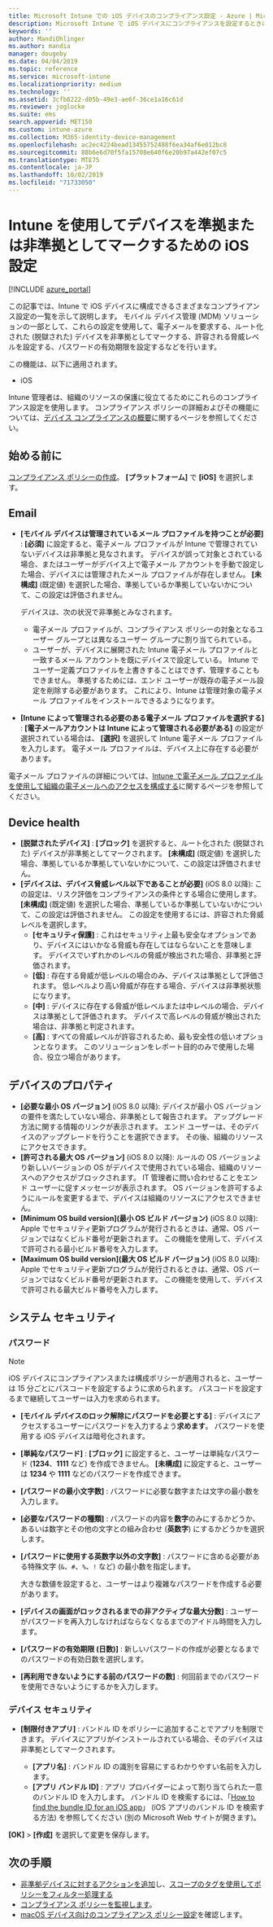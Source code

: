 ```yaml
---
title: Microsoft Intune での iOS デバイスのコンプライアンス設定 - Azure | Microsoft Docs
description: Microsoft Intune で iOS デバイスにコンプライアンスを設定するときに使用できるすべての設定の一覧を表示します。 電子メールの要求、脱獄されたまたはルート化されたデバイスの確認、許可される最小および最大のオペレーティング システムの設定、任意のパスワード制限の設定 (パスワードの長さと非アクティブの状態のデバイスを含む)、アプリの制限などを行います。
keywords: ''
author: MandiOhlinger
ms.author: mandia
manager: dougeby
ms.date: 04/04/2019
ms.topic: reference
ms.service: microsoft-intune
ms.localizationpriority: medium
ms.technology: ''
ms.assetid: 3cfb8222-d05b-49e3-ae6f-36ce1a16c61d
ms.reviewer: joglocke
ms.suite: ems
search.appverid: MET150
ms.custom: intune-azure
ms.collection: M365-identity-device-management
ms.openlocfilehash: ac2ec4224bead13455752488f6ea34af6e012bc8
ms.sourcegitcommit: 88b6e6d70f5fa15708e640f6e20b97a442ef07c5
ms.translationtype: MTE75
ms.contentlocale: ja-JP
ms.lasthandoff: 10/02/2019
ms.locfileid: "71733050"
---
```

# <a name="ios-settings-to-mark-devices-as-compliant-or-not-compliant-using-intune"></a>Intune を使用してデバイスを準拠または非準拠としてマークするための iOS 設定

[!INCLUDE [azure_portal](../includes/azure_portal.md)]

この記事では、Intune で iOS デバイスに構成できるさまざまなコンプライアンス設定の一覧を示して説明します。 モバイル デバイス管理 (MDM) ソリューションの一部として、これらの設定を使用して、電子メールを要求する、ルート化された (脱獄された) デバイスを非準拠としてマークする、許容される脅威レベルを設定する、パスワードの有効期限を設定するなどを行います。

この機能は、以下に適用されます。

- iOS

Intune 管理者は、組織のリソースの保護に役立てるためにこれらのコンプライアンス設定を使用します。 コンプライアンス ポリシーの詳細およびその機能については、[デバイス コンプライアンスの概要](device-compliance-get-started.md)に関するページを参照してください。

## <a name="before-you-begin"></a>始める前に

[コンプライアンス ポリシーの作成](create-compliance-policy.md#create-the-policy)。 **[プラットフォーム]** で **[iOS]** を選択します。

## <a name="email"></a>Email

- **[モバイル デバイスは管理されているメール プロファイルを持つことが必要]** : **[必須]** に設定すると、電子メール プロファイルが Intune で管理されていないデバイスは非準拠と見なされます。 デバイスが誤って対象とされている場合、またはユーザーがデバイス上で電子メール アカウントを手動で設定した場合、デバイスには管理されたメール プロファイルが存在しません。 **[未構成]** (既定値) を選択した場合、準拠しているか準拠していないかについて、この設定は評価されません。

  デバイスは、次の状況で非準拠とみなされます。

  - 電子メール プロファイルが、コンプライアンス ポリシーの対象となるユーザー グループとは異なるユーザー グループに割り当てられている。
  - ユーザーが、デバイスに展開された Intune 電子メール プロファイルと一致するメール アカウントを既にデバイスで設定している。 Intune でユーザー定義プロファイルを上書きすることはできず、管理することもできません。 準拠するためには、エンド ユーザーが既存の電子メール設定を削除する必要があります。 これにより、Intune は管理対象の電子メール プロファイルをインストールできるようになります。

- **[Intune によって管理される必要のある電子メール プロファイルを選択する]** : **[電子メールアカウントは Intune によって管理される必要がある]** の設定が選択されている場合は、 **[選択]** を選択して Intune 電子メール プロファイルを入力します。 電子メール プロファイルは、デバイス上に存在する必要があります。

電子メール プロファイルの詳細については、[Intune で電子メール プロファイルを使用して組織の電子メールへのアクセスを構成する](../configuration/email-settings-configure.md)に関するページを参照してください。

## <a name="device-health"></a>Device health

- **[脱獄されたデバイス]** : **[ブロック]** を選択すると、ルート化された (脱獄された) デバイスが非準拠としてマークされます。 **[未構成]** (既定値) を選択した場合、準拠しているか準拠していないかについて、この設定は評価されません。
- **[デバイスは、デバイス脅威レベル以下であることが必要]** (iOS 8.0 以降): この設定は、リスク評価をコンプライアンスの条件とする場合に使用します。 **[未構成]** (既定値) を選択した場合、準拠しているか準拠していないかについて、この設定は評価されません。 この設定を使用するには、許容された脅威レベルを選択します。
  - **[セキュリティ保護]** : これはセキュリティ上最も安全なオプションであり、デバイスにはいかなる脅威も存在してはならないことを意味します。 デバイスでいずれかのレベルの脅威が検出された場合、非準拠と評価されます。
  - **[低]** : 存在する脅威が低レベルの場合のみ、デバイスは準拠として評価されます。 低レベルより高い脅威が存在する場合、デバイスは非準拠状態になります。
  - **[中]** : デバイスに存在する脅威が低レベルまたは中レベルの場合、デバイスは準拠として評価されます。 デバイスで高レベルの脅威が検出された場合は、非準拠と判定されます。
  - **[高]** : すべての脅威レベルが許容されるため、最も安全性の低いオプションとなります。 このソリューションをレポート目的のみで使用した場合、役立つ場合があります。

## <a name="device-properties"></a>デバイスのプロパティ

- **[必要な最小 OS バージョン]** (iOS 8.0 以降): デバイスが最小 OS バージョンの要件を満たしていない場合、非準拠として報告されます。 アップグレード方法に関する情報のリンクが表示されます。 エンド ユーザーは、そのデバイスのアップグレードを行うことを選択できます。 その後、組織のリソースにアクセスできます。
- **[許可される最大 OS バージョン]** (iOS 8.0 以降): ルールの OS バージョンより新しいバージョンの OS がデバイスで使用されている場合、組織のリソースへのアクセスがブロックされます。 IT 管理者に問い合わせることをエンド ユーザーに促すメッセージが表示されます。 OS バージョンを許可するようにルールを変更するまで、デバイスは組織のリソースにアクセスできません。
- **[Minimum OS build version]\(最小 OS ビルド バージョン\)** (iOS 8.0 以降): Apple でセキュリティ更新プログラムが発行されるときは、通常、OS バージョンではなくビルド番号が更新されます。 この機能を使用して、デバイスで許可される最小ビルド番号を入力します。
- **[Maximum OS build version]\(最大 OS ビルド バージョン\)** (iOS 8.0 以降): Apple でセキュリティ更新プログラムが発行されるときは、通常、OS バージョンではなくビルド番号が更新されます。 この機能を使用して、デバイスで許可される最大ビルド番号を入力します。

## <a name="system-security"></a>システム セキュリティ

### <a name="password"></a>パスワード

> [!NOTE]
> iOS デバイスにコンプライアンスまたは構成ポリシーが適用されると、ユーザーは 15 分ごとにパスコードを設定するように求められます。 パスコードを設定するまで継続してユーザーは入力を求められます。

- **[モバイル デバイスのロック解除にパスワードを必要とする]** : デバイスにアクセスするユーザーにパスワードを入力するよう**求めます**。 パスワードを使用する iOS デバイスは暗号化されます。
- **[単純なパスワード]** : **[ブロック]** に設定すると、ユーザーは単純なパスワード (**1234**、**1111** など) を作成できません。 **[未構成]** に設定すると、ユーザーは **1234** や **1111** などのパスワードを作成できます。
- **[パスワードの最小文字数]** : パスワードに必要な数字または文字の最小数を入力します。
- **[必要なパスワードの種類]** : パスワードの内容を**数字**のみにするかどうか、あるいは数字とその他の文字との組み合わせ (**英数字**) にするかどうかを選択します。
- **[パスワードに使用する英数字以外の文字数]** : パスワードに含める必要がある特殊文字 (`&`、`#`、`%`、`!` など) の最小数を指定します。

    大きな数値を設定すると、ユーザーはより複雑なパスワードを作成する必要があります。

- **[デバイスの画面がロックされるまでの非アクティブな最大分数]** : ユーザーがパスワードを再入力しなければならなくなるまでのアイドル時間を入力します。
- **[パスワードの有効期限 (日数)]** : 新しいパスワードの作成が必要となるまでのパスワードの有効日数を選択します。
- **[再利用できないようにする前のパスワードの数]** : 何回前までのパスワードを使用できないようにするかを入力します。

### <a name="device-security"></a>デバイス セキュリティ

- **[制限付きアプリ]** : バンドル ID をポリシーに追加することでアプリを制限できます。 デバイスにアプリがインストールされている場合、そのデバイスは非準拠としてマークされます。

  - **[アプリ名]** : バンドル ID の識別を容易にするわかりやすい名前を入力します。
  - **[アプリ バンドル ID]** : アプリ プロバイダーによって割り当てられた一意のバンドル ID を入力します。 バンドル ID を検索するには、「[How to find the bundle ID for an iOS app](https://support.microsoft.com/help/4294074/how-to-find-the-bundle-id-for-an-ios-app)」 (iOS アプリのバンドル ID を検索する方法) を参照してください (別の Microsoft Web サイトが開きます)。  

**[OK]**  >  **[作成]** を選択して変更を保存します。

## <a name="next-steps"></a>次の手順

- [非準拠デバイスに対するアクションを追加](actions-for-noncompliance.md)し、[スコープのタグを使用してポリシーをフィルター処理する](../fundamentals/scope-tags.md)
- [コンプライアンス ポリシーを監視します](compliance-policy-monitor.md)。
- [macOS デバイス向けのコンプライアンス ポリシー設定](compliance-policy-create-mac-os.md)を確認します。
